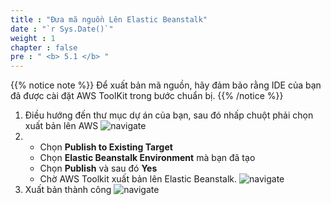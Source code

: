 ```yaml
---
title : "Đưa mã nguồn Lên Elastic Beanstalk"
date : "`r Sys.Date()`"
weight : 1
chapter : false
pre : " <b> 5.1 </b> "
---
```


{{% notice note %}}
Để xuất bản mã nguồn, hãy đảm bảo rằng IDE của bạn đã được cài đặt AWS ToolKit trong bước chuẩn bị.
{{% /notice %}}

1. Điều hướng đến thư mục dự án của bạn, sau đó nhấp chuột phải chọn xuất bản lên AWS
   ![navigate](/images/3-deploy-ebs-application/3.8-publish-to-ebs/aws-tool%20(1).jpg?width=60pc)
2. - Chọn **Publish to Existing Target**
   - Chọn **Elastic Beanstalk Environment** mà bạn đã tạo
   - Chọn **Publish** và sau đó **Yes**
   - Chờ AWS Toolkit xuất bản lên Elastic Beanstalk.
   ![navigate](/images/3-deploy-ebs-application/3.8-publish-to-ebs/aws-tool%20(2).jpg?width=60pc)
3. Xuất bản thành công
   ![navigate](/images/3-deploy-ebs-application/3.8-publish-to-ebs/aws-tool%20(3).jpg?width=60pc)

